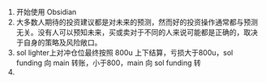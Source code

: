 1. 开始使用 Obsidian
2. 大多数人期待的投资建议都是对未来的预测，然而好的投资操作通常都与预测无关。没有人可以预知未来，买或卖对于不同的人来说可能都是正确的，取决于自身的策略及风险敞口。
3. sol lighter上对冲仓位最终按照 800u 上下结算，亏损大于800u，sol funding 向 main 转账，小于800，main 向 sol funding 转
4. 